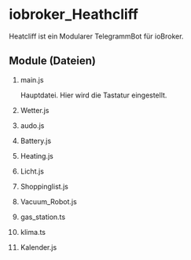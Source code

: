 # iobroker_Heathcliff

Heatcliff ist ein Modularer TelegrammBot für ioBroker. 


## Module (Dateien)


1. main.js 

    Hauptdatei. Hier wird die Tastatur eingestellt.

2. Wetter.js
3. audo.js 
4. Battery.js
5. Heating.js 
6. Licht.js 
7. Shoppinglist.js
8. Vacuum_Robot.js
9. gas_station.ts
10. klima.ts
11. Kalender.js


